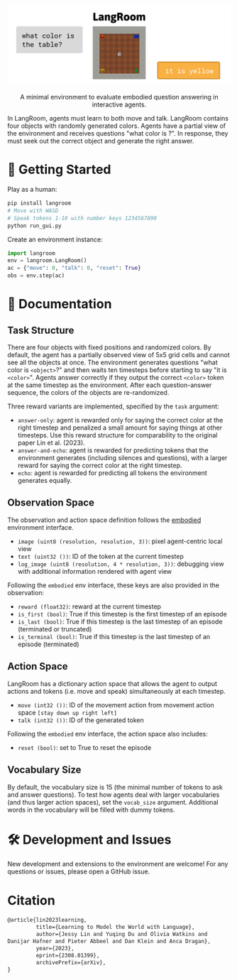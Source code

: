 ![](https://github.com/jlin816/langroom/raw/main/banner.png)

<p align="center" font-weight="bold">
A minimal environment to evaluate embodied question answering in interactive agents.
</p>

In LangRoom, agents must learn to both move and talk. LangRoom contains four objects with randomly generated colors. Agents have a partial view of the environment and receives questions "what color is <object>?". In response, they must seek out the correct object and generate the right answer.

# 💬 Getting Started

Play as a human:
```bash
pip install langroom
# Move with WASD
# Speak tokens 1-10 with number keys 1234567890
python run_gui.py
```

Create an environment instance:
```python
import langroom
env = langroom.LangRoom()
ac = {"move": 0, "talk": 0, "reset": True}
obs = env.step(ac)
```
# 📑 Documentation

## Task Structure

There are four objects with fixed positions and randomized colors. By default, the agent has a partially observed view of 5x5 grid cells and cannot see all the objects at once. The environment generates questions "what color is `<object>`?" and then waits ten timesteps before starting to say "it is `<color>`". Agents answer correctly if they output the correct `<color>` token at the same timestep as the environment. After each question-answer sequence, the colors of the objects are re-randomized.

Three reward variants are implemented, specified by the `task` argument:
- `answer-only`: agent is rewarded only for saying the correct color at the right timestep and penalized a small amount for saying things at other timesteps. Use this reward structure for comparability to the original paper Lin et al. (2023).
- `answer-and-echo`: agent is rewarded for predicting tokens that the environment generates (including silences and questions), with a larger reward for saying the correct color at the right timestep.
- `echo`: agent is rewarded for predicting all tokens the environment generates equally.

## Observation Space
The observation and action space definition follows the [embodied](https://github.com/danijar/embodied/blob/d897527510020eef812a684cbbb87afe05bbd785/embodied/core/base.py#L43) environment interface.
- `image (uint8 (resolution, resolution, 3))`: pixel agent-centric local view
- `text (uint32 ())`: ID of the token at the current timestep
- `log_image (uint8 (resolution, 4 * resolution, 3))`: debugging view with additional information rendered with agent view

Following the `embodied` env interface, these keys are also provided in the observation:
- `reward (float32)`: reward at the current timestep
- `is_first (bool)`: True if this timestep is the first timestep of an episode
- `is_last (bool)`: True if this timestep is the last timestep of an episode (terminated or truncated)
- `is_terminal (bool)`: True if this timestep is the last timestep of an episode (terminated)

## Action Space
LangRoom has a dictionary action space that allows the agent to output actions and tokens (i.e. move and speak) simultaneously at each timestep.
- `move (int32 ())`: ID of the movement action from movement action space `[stay down up right left]`
- `talk (int32 ())`: ID of the generated token

Following the `embodied` env interface, the action space also includes:
- `reset (bool)`: set to True to reset the episode

## Vocabulary Size

By default, the vocabulary size is 15 (the minimal number of tokens to ask and answer questions). To test how agents deal with larger vocabularies (and thus larger action spaces), set the `vocab_size` argument. Additional words in the vocabulary will be filled with dummy tokens.

# 🛠️ Development and Issues

New development and extensions to the environment are welcome! For any questions or issues, please open a GitHub issue.

# Citation
```
@article{lin2023learning,
         title={Learning to Model the World with Language},
         author={Jessy Lin and Yuqing Du and Olivia Watkins and Danijar Hafner and Pieter Abbeel and Dan Klein and Anca Dragan},
         year={2023},
         eprint={2308.01399},
         archivePrefix={arXiv},
}
```
